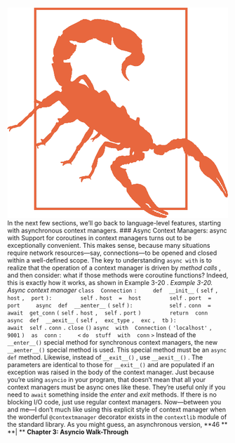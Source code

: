 
![page_57_0](images/page_57_0.png)
 In the next few sections, we’ll go back to language-level features, starting with asynchronous context managers. ### Async Context Managers: async with
 Support for coroutines in context managers turns out to be exceptionally convenient. This makes sense, because many situations require network resources—say, connections—to be opened and closed within a well-defined scope. The key to understanding  `async with`  is to realize that the operation of a context manager is driven by  *method calls* , and then consider: what if those methods were coroutine functions? Indeed, this is exactly how it works, as shown in  Example 3-20 . *Example 3-20. Async context manager* `class` ` ` `Connection` `:` `    ` `def` ` ` `__init__` `(` `self` `,` ` ` `host` `,` ` ` `port` `):` `        ` `self` `.` `host` ` ` `=` ` ` `host` `        ` `self` `.` `port` ` ` `=` ` ` `port` `    ` `async` ` ` `def` ` ` `__aenter__` `(` `self` `):` `  ` `        ` `self` `.` `conn` ` ` `=` ` ` `await` ` ` `get_conn` `(` `self` `.` `host` `,` ` ` `self` `.` `port` `)` `        ` `return` ` ` `conn` `    ` `async` ` ` `def` ` ` `__aexit__` `(` `self` `,` ` ` `exc_type` `,` ` ` `exc` `,` ` ` `tb` `):` `  ` `        ` `await` ` ` `self` `.` `conn` `.` `close` `()` `async` ` ` `with` ` ` `Connection` `(` `'localhost'` `,` ` ` `9001` `)` ` ` `as` ` ` `conn` `:` `    ` `<` `do` ` ` `stuff` ` ` `with` ` ` `conn` `>` Instead of the  `__enter__()`  special method for synchronous context managers, the new  `__aenter__()`  special method is used. This special method must be an `async def`  method. Likewise, instead of  `__exit__()` , use  `__aexit__()` . The parameters are identical to those for  `__exit__()`  and are populated if an exception was raised in the body of the context manager. Just because you’re using  `asyncio`  in your program, that doesn’t mean that all your context managers must be async ones like these. They’re useful only if you need to  `await`  something inside the  *enter* and  *exit*  methods. If there is no blocking I/O code, just use regular context managers. Now—between you and me—I don’t much like using this explicit style of context manager when the wonderful  `@contextmanager`  decorator exists in the  `contextlib` module of the standard library. As you might guess, an asynchronous version, **46 ** **| ** **Chapter 3: Asyncio Walk-Through**